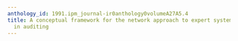 ```yaml
---
anthology_id: 1991.ipm_journal-ir0anthology0volumeA27A5.4
title: A conceptual framework for the network approach to expert systems development
  in auditing
---
```

